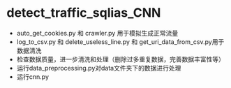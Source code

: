 # detect_traffic_sqlias_CNN

* auto_get_cookies.py 和 crawler.py 用于模拟生成正常流量
* log_to_csv.py 和 delete_useless_line.py 和 get_uri_data_from_csv.py用于数据清洗
* 检查数据质量，进一步清洗和处理（删除过多重复数据，完善数据丰富性等）
* 运行data_preprocessing.py对data文件夹下的数据进行处理
* 运行cnn.py
